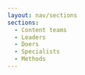 ```yaml
---
layout: nav/sections
sections:
  - Content teams
  - Leaders
  - Doers
  - Specialists
  - Methods
---
```

